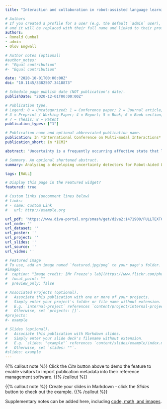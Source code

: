 ```yaml
---
title: "Interaction and collaboration in robot-assisted language learning for adults"

# Authors
# If you created a profile for a user (e.g. the default `admin` user), write the username (folder name) here
# and it will be replaced with their full name and linked to their profile.
authors:
- Ronald Cumbal
- admin
- Olov Engwall

# Author notes (optional)
#author_notes:
#- "Equal contribution"
#- "Equal contribution"

date: "2020-10-01T00:00:00Z"
doi: "10.1145/3382507.3418873"

# Schedule page publish date (NOT publication's date).
publishDate: "2020-12-01T00:00:00Z"

# Publication type.
# Legend: 0 = Uncategorized; 1 = Conference paper; 2 = Journal article;
# 3 = Preprint / Working Paper; 4 = Report; 5 = Book; 6 = Book section;
# 7 = Thesis; 8 = Patent
publication_types: ["1"]

# Publication name and optional abbreviated publication name.
publication: In *International Conference on Multi-modal Interactions*
publication_short: In *ICMI*

abstract: "Uncertainty is a frequently occurring affective state that learners experience during the acquisition of a second language. This state can constitute both a learning opportunity and a source of learner frustration. An appropriate detection could therefore benefit the learning process by reducing cognitive instability. In this study, we use a dyadic practice conversation between an adult second-language learner and a social robot to elicit events of uncertainty through the manipulation of the robot's spoken utterances (increased lexical complexity or prosody modifications). The characteristics of these events are then used to analyze multi-party practice conversations between a robot and two learners. Classification models are trained with multimodal features from annotated events of listener (un)certainty. We report the performance of our models on different settings, (sub)turn segments and multimodal inputs."

# Summary. An optional shortened abstract.
summary: Analysing a developing uncertainty detectors for Robot-Aided Language Learning (RALL).

tags: [RALL]

# Display this page in the Featured widget?
featured: true

# Custom links (uncomment lines below)
# links:
# - name: Custom Link
#   url: http://example.org

url_pdf: 'https://www.diva-portal.org/smash/get/diva2:1471900/FULLTEXT01.pdf'
url_code: ''
url_dataset: ''
url_poster: ''
url_project: ''
url_slides: ''
url_source: ''
url_video: ''

# Featured image
# To use, add an image named `featured.jpg/png` to your page's folder.
#image:
#  caption: "Image credit: [Mr Freeze's lab](https://www.flickr.com/photos/9842867@N04/8560981360)"
#  focal_point: ""
#  preview_only: false

# Associated Projects (optional).
#   Associate this publication with one or more of your projects.
#   Simply enter your project's folder or file name without extension.
#   E.g. `internal-project` references `content/project/internal-project/index.md`.
#   Otherwise, set `projects: []`.
#projects:
#- example

# Slides (optional).
#   Associate this publication with Markdown slides.
#   Simply enter your slide deck's filename without extension.
#   E.g. `slides: "example"` references `content/slides/example/index.md`.
#   Otherwise, set `slides: ""`.
#slides: example
---
```


{{% callout note %}}
Click the *Cite* button above to demo the feature to enable visitors to import publication metadata into their reference management software.
{{% /callout %}}

{{% callout note %}}
Create your slides in Markdown - click the *Slides* button to check out the example.
{{% /callout %}}

Supplementary notes can be added here, including [code, math, and images](https://wowchemy.com/docs/writing-markdown-latex/).
